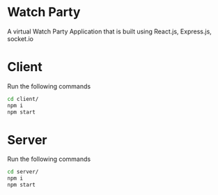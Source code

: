 # Watch Party
A virtual Watch Party Application that is built using React.js, Express.js, socket.io

# Client

Run the following commands
```bash
cd client/
npm i 
npm start
```

# Server

Run the following commands
```bash
cd server/
npm i 
npm start
```

